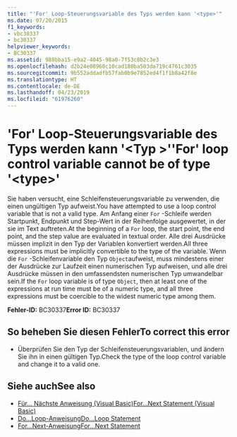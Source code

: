 ```yaml
---
title: "'For' Loop-Steuerungsvariable des Typs werden kann '<type>'"
ms.date: 07/20/2015
f1_keywords:
- vbc30337
- bc30337
helpviewer_keywords:
- BC30337
ms.assetid: 988bba15-e9a2-4045-98a0-7f53c8b2c3e3
ms.openlocfilehash: d2b24e08960c10cad180ba503da719c4761c3035
ms.sourcegitcommit: 9b552addadfb57fab0b9e7852ed4f1f1b8a42f8e
ms.translationtype: HT
ms.contentlocale: de-DE
ms.lasthandoff: 04/23/2019
ms.locfileid: "61976260"
---
```

# <a name="for-loop-control-variable-cannot-be-of-type-type"></a><span data-ttu-id="f5a15-102">'For' Loop-Steuerungsvariable des Typs werden kann '\<Typ >'</span><span class="sxs-lookup"><span data-stu-id="f5a15-102">'For' loop control variable cannot be of type '\<type>'</span></span>
<span data-ttu-id="f5a15-103">Sie haben versucht, eine Schleifensteuerungsvariable zu verwenden, die einen ungültigen Typ aufweist.</span><span class="sxs-lookup"><span data-stu-id="f5a15-103">You have attempted to use a loop control variable that is not a valid type.</span></span> <span data-ttu-id="f5a15-104">Am Anfang einer `For` -Schleife werden Startpunkt, Endpunkt und Step-Wert in der Reihenfolge ausgewertet, in der sie im Text auftreten.</span><span class="sxs-lookup"><span data-stu-id="f5a15-104">At the beginning of a `For` loop, the start point, the end point, and the step value are evaluated in textual order.</span></span> <span data-ttu-id="f5a15-105">Alle drei Ausdrücke müssen implizit in den Typ der Variablen konvertiert werden.</span><span class="sxs-lookup"><span data-stu-id="f5a15-105">All three expressions must be implicitly convertible to the type of the variable.</span></span> <span data-ttu-id="f5a15-106">Wenn die `For` -Schleifenvariable den Typ `Object`aufweist, muss mindestens einer der Ausdrücke zur Laufzeit einen numerischen Typ aufweisen, und alle drei Ausdrücke müssen in den umfassendsten numerischen Typ umwandelbar sein.</span><span class="sxs-lookup"><span data-stu-id="f5a15-106">If the `For` loop variable is of type `Object`, then at least one of the expressions at run time must be of a numeric type, and all three expressions must be coercible to the widest numeric type among them.</span></span>  
  
 <span data-ttu-id="f5a15-107">**Fehler-ID:** BC30337</span><span class="sxs-lookup"><span data-stu-id="f5a15-107">**Error ID:** BC30337</span></span>  
  
## <a name="to-correct-this-error"></a><span data-ttu-id="f5a15-108">So beheben Sie diesen Fehler</span><span class="sxs-lookup"><span data-stu-id="f5a15-108">To correct this error</span></span>  
  
- <span data-ttu-id="f5a15-109">Überprüfen Sie den Typ der Schleifensteuerungsvariablen, und ändern Sie ihn in einen gültigen Typ.</span><span class="sxs-lookup"><span data-stu-id="f5a15-109">Check the type of the loop control variable and change it to a valid one.</span></span>  
  
## <a name="see-also"></a><span data-ttu-id="f5a15-110">Siehe auch</span><span class="sxs-lookup"><span data-stu-id="f5a15-110">See also</span></span>

- [<span data-ttu-id="f5a15-111">Für... Nächste Anweisung (Visual Basic)</span><span class="sxs-lookup"><span data-stu-id="f5a15-111">For...Next Statement (Visual Basic)</span></span>](../language-reference/statements/for-next-statement.md)
- [<span data-ttu-id="f5a15-112">Do...Loop-Anweisung</span><span class="sxs-lookup"><span data-stu-id="f5a15-112">Do...Loop Statement</span></span>](../../visual-basic/language-reference/statements/do-loop-statement.md)
- [<span data-ttu-id="f5a15-113">For...Next-Anweisung</span><span class="sxs-lookup"><span data-stu-id="f5a15-113">For...Next Statement</span></span>](../../visual-basic/language-reference/statements/for-next-statement.md)
